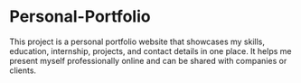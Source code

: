 # Personal-Portfolio
This project is a personal portfolio website that showcases my skills, education, internship, projects, and contact details in one place. It helps me present myself professionally online and can be shared with companies or clients.
